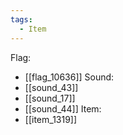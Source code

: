 ```yaml
---
tags:
  - Item
---
```

Flag:
- [[flag_10636]]
Sound:
- [[sound_43]]
- [[sound_17]]
- [[sound_44]]
Item:
- [[item_1319]]
